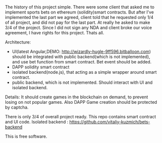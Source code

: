 
The history of this project simple. There were some client that asked me to implement sports bets on ethereum (solidity)smart contracts.
But after I've implemented the last part we agreed, client told that he requested only 1/4 of all project, and did not pay for the last part. At really he asked to make 3/4 of the project.
Since I did not sign any NDA and client broke our voice agreement, I have rights for this project. Thats all.

Architecture:
- UI(latest Angular,DEMO: http://wizardly-hugle-9ff596.bitballoon.com) should be integrated with public backend(which is not implemented), and use bet function from smart contract. Bet event should be added.
- DAPP solidity smart contract
- isolated backend(node.js), that acting as a simple wrapper around smart contract. 
- public backend, which is not implemented. Should interact with UI and isolated backend.

Details:
It should create games in the blockchain on demand, to prevent losing on not popular games. Also DAPP Game creation should be protected by captcha.


There is only 3/4 of overall project ready. This repo contains smart contract and UI code. Isolated backend : https://github.com/vitaliy-kuzmich/bets-backend


This is free software.  

